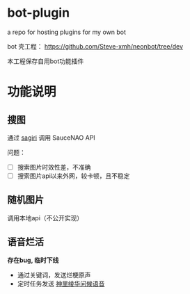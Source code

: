 # bot-plugin
a repo for hosting plugins for my own bot

bot 壳工程：
https://github.com/Steve-xmh/neonbot/tree/dev

本工程保存自用bot功能插件

# 功能说明

## 搜图

通过 [sagiri](https://www.npmjs.com/package/) 调用 SauceNAO API

问题：

- [ ] 搜索图片时效性差，不准确
- [ ] 搜索图片api以来外网，较卡顿，且不稳定

## 随机图片

调用本地api（不公开实现）

## 语音烂活

**存在bug, 临时下线**
- 通过关键词，发送烂梗原声
- 定时任务发送 [神里绫华问候语音](https://wiki.biligame.com/ys/%E7%A5%9E%E9%87%8C%E7%BB%AB%E5%8D%8E%E8%AF%AD%E9%9F%B3)
